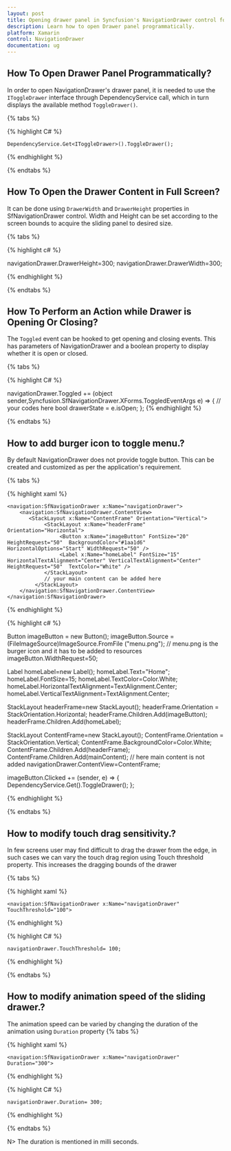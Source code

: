 ```yaml
---
layout: post
title: Opening drawer panel in Syncfusion's NavigationDrawer control for Xamarin.Forms
description: Learn how to open Drawer panel programmatically.
platform: Xamarin
control: NavigationDrawer
documentation: ug
---
```

## How To Open Drawer Panel Programmatically?

In order to open NavigationDrawer's drawer panel, it is needed to use the `IToggleDrawer` interface through DependencyService call, which in turn displays the available method `ToggleDrawer()`.

{% tabs %}

{% highlight C# %}

	DependencyService.Get<IToggleDrawer>().ToggleDrawer();

{% endhighlight %}

{% endtabs %}


## How To Open the Drawer Content in Full Screen?

It can be done using `DrawerWidth` and `DrawerHeight` properties in SfNavigationDrawer control. Width and Height can be set according to the screen bounds to acquire the sliding panel to desired size.

{% tabs %}

{% highlight c# %}

navigationDrawer.DrawerHeight=300;
navigationDrawer.DrawerWidth=300;

{% endhighlight %}

{% endtabs %}

## How To Perform an Action while Drawer is Opening Or Closing?

The `Toggled` event can be hooked to get opening and closing events. This has parameters of NavigationDrawer and a boolean property to display whether it is open or closed.

{% tabs %}

{% highlight C# %}

navigationDrawer.Toggled += (object sender,Syncfusion.SfNavigationDrawer.XForms.ToggledEventArgs e) => {
		// your codes here
		bool drawerState = e.isOpen;
};
{% endhighlight %}

{% endtabs %}

## How to add burger icon to toggle menu.?

By default NavigationDrawer does not provide toggle button. This can be created and customized as per the application's requirement.

{% tabs %}

{% highlight xaml %}

 	<navigation:SfNavigationDrawer x:Name="navigationDrawer">
        <navigation:SfNavigationDrawer.ContentView>
           <StackLayout x:Name="ContentFrame" Orientation="Vertical">
				<StackLayout x:Name="headerFrame" Orientation="Horizontal">
					 <Button x:Name="imageButton" FontSize="20" HeightRequest="50"  BackgroundColor="#1aa1d6" HorizontalOptions="Start" WidthRequest="50" />
					 <Label x:Name="homeLabel" FontSize="15" HorizontalTextAlignment="Center" VerticalTextAlignment="Center"     HeightRequest="50"  TextColor="White" />
			    </StackLayout>   
				// your main content can be added here
             </StackLayout>
        </navigation:SfNavigationDrawer.ContentView>
 	</navigation:SfNavigationDrawer>
 
 
{% endhighlight %}

{% highlight c# %}
	
Button imageButton = new Button();
imageButton.Source = (FileImageSource)ImageSource.FromFile ("menu.png"); // menu.png is the burger icon and it has to be added to resources
imageButton.WidthRequest=50;
	
Label homeLabel=new Label();
homeLabel.Text="Home";
homeLabel.FontSize=15;
homeLabel.TextColor=Color.White;
homeLabel.HorizontalTextAlignment=TextAlignment.Center;
homeLabel.VerticalTextAlignment=TextAlignment.Center;
	
StackLayout headerFrame=new StackLayout(); 
headerFrame.Orientation = StackOrientation.Horizontal;
headerFrame.Children.Add(imageButton);
headerFrame.Children.Add(homeLabel);
	
StackLayout ContentFrame=new StackLayout();
ContentFrame.Orientation = StackOrientation.Vertical; 
ContentFrame.BackgroundColor=Color.White;
ContentFrame.Children.Add(headerFrame);
ContentFrame.Children.Add(mainContent); // here main content is not added
navigationDrawer.ContentView=ContentFrame;

imageButton.Clicked += (sender, e) =>
{
		DependencyService.Get<IToggleDrawer>().ToggleDrawer();
};
  
{% endhighlight %}

{% endtabs %}

## How to modify touch drag sensitivity.?

In few screens user may find difficult to drag the drawer from the edge, in such cases we can vary the touch drag region using Touch threshold property. This increases the dragging bounds of the drawer

{% tabs %}

{% highlight xaml %}

 	<navigation:SfNavigationDrawer x:Name="navigationDrawer" TouchThreshold="100">
 
 
{% endhighlight %}

{% highlight C# %}

	navigationDrawer.TouchThreshold= 100;

{% endhighlight %}

{% endtabs %}

## How to modify animation speed of the sliding drawer.?

The animation speed can be varied by changing the duration of the animation using `Duration` property
{% tabs %}

{% highlight xaml %}

 	<navigation:SfNavigationDrawer x:Name="navigationDrawer" Duration="300">
 
 
{% endhighlight %}

{% highlight C# %}

	navigationDrawer.Duration= 300;

{% endhighlight %}

{% endtabs %}

N> The duration is mentioned in milli seconds.
